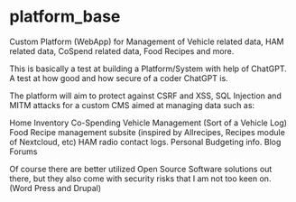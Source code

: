 # platform_base
Custom Platform (WebApp) for Management of Vehicle related data, HAM related data, CoSpend related data, Food Recipes and more.

This is basically a test at building a Platform/System with help of ChatGPT.  A test at how good and how secure of a coder ChatGPT is.

The platform will aim to protect against CSRF and XSS, SQL Injection and MITM attacks for a custom CMS aimed at managing data such as:

Home Inventory
Co-Spending
Vehicle Management (Sort of a Vehicle Log)
Food Recipe management subsite (inspired by Allrecipes, Recipes module of Nextcloud, etc)
HAM radio contact logs.
Personal Budgeting info.
Blog
Forums

Of course there are better utilized Open Source Software solutions out there, but they also come with security risks that I am not too keen on.  (Word Press and Drupal)
